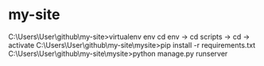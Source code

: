 # my-site
C:\Users\User\github\my-site>virtualenv env
cd env -> cd scripts -> cd -> activate
C:\Users\User\github\my-site\mysite>pip install -r requirements.txt
C:\Users\User\github\my-site\mysite>python manage.py runserver
